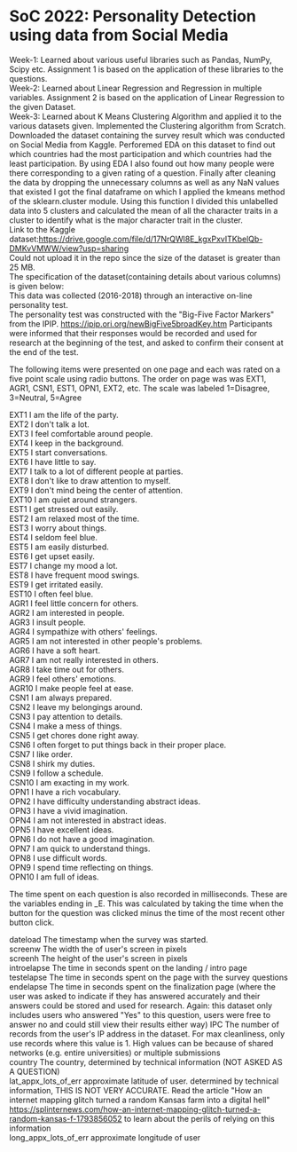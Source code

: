 # SoC 2022: Personality Detection using data from Social Media
Week-1: Learned about various useful libraries such as Pandas, NumPy, Scipy etc. Assignment 1 is based on the application of these libraries to the questions.<br/>
Week-2: Learned about Linear Regression and Regression in multiple variables. Assignment 2 is based on the application of Linear Regression to the given Dataset.<br/>
Week-3: Learned about K Means Clustering Algorithm and applied it to the various datasets given. Implemented the Clustering algorithm from Scratch.<br/>
Downloaded the dataset containing the survey result which was conducted on Social Media from Kaggle. Perforemed EDA on this dataset to find out which countries had the most participation and which countries had the least participation. By using EDA I also found out how many people were there corresponding to a given rating of a question. Finally after cleaning the data by dropping the unnecessary columns as well as any NaN values that existed I got the final dataframe on which I applied the kmeans method of the sklearn.cluster module. Using this function I divided this unlabelled data into 5 clusters and calculated the mean of all the character traits in a cluster to identify what is the major character trait in the cluster.<br/>
Link to the Kaggle dataset:https://drive.google.com/file/d/17NrQWl8E_kgxPxvITKbelQb-DMKvVMWW/view?usp=sharing<br/>
Could not upload it in the repo since the size of the dataset is greater than 25 MB. <br/>
The specification of the dataset(containing details about various columns) is given below:<br/>
This data was collected (2016-2018) through an interactive on-line personality test.<br/>
The personality test was constructed with the "Big-Five Factor Markers" from the IPIP. https://ipip.ori.org/newBigFive5broadKey.htm
Participants were informed that their responses would be recorded and used for research at the beginning of the test, and asked to confirm their consent at the end of the test.

The following items were presented on one page and each was rated on a five point scale using radio buttons. The order on page was was EXT1, AGR1, CSN1, EST1, OPN1, EXT2, etc.
The scale was labeled 1=Disagree, 3=Neutral, 5=Agree<br/>

EXT1	I am the life of the party.<br/>
EXT2	I don't talk a lot.<br/>
EXT3	I feel comfortable around people.<br/>
EXT4	I keep in the background.<br/>
EXT5	I start conversations.<br/>
EXT6	I have little to say.<br/>
EXT7	I talk to a lot of different people at parties.<br/>
EXT8	I don't like to draw attention to myself.<br/>
EXT9	I don't mind being the center of attention.<br/>
EXT10	I am quiet around strangers.<br/>
EST1	I get stressed out easily.<br/>
EST2	I am relaxed most of the time.<br/>
EST3	I worry about things.<br/>
EST4	I seldom feel blue.<br/>
EST5	I am easily disturbed.<br/>
EST6	I get upset easily.<br/>
EST7	I change my mood a lot.<br/>
EST8	I have frequent mood swings.<br/>
EST9	I get irritated easily.<br/>
EST10	I often feel blue.<br/>
AGR1	I feel little concern for others.<br/>
AGR2	I am interested in people.<br/>
AGR3	I insult people.<br/>
AGR4	I sympathize with others' feelings.<br/>
AGR5	I am not interested in other people's problems.<br/>
AGR6	I have a soft heart.<br/>
AGR7	I am not really interested in others.<br/>
AGR8	I take time out for others.<br/>
AGR9	I feel others' emotions.<br/>
AGR10	I make people feel at ease.<br/>
CSN1	I am always prepared.<br/>
CSN2	I leave my belongings around.<br/>
CSN3	I pay attention to details.<br/>
CSN4	I make a mess of things.<br/>
CSN5	I get chores done right away.<br/>
CSN6	I often forget to put things back in their proper place.<br/>
CSN7	I like order.<br/>
CSN8	I shirk my duties.<br/>
CSN9	I follow a schedule.<br/>
CSN10	I am exacting in my work.<br/>
OPN1	I have a rich vocabulary.<br/>
OPN2	I have difficulty understanding abstract ideas.<br/>
OPN3	I have a vivid imagination.<br/>
OPN4	I am not interested in abstract ideas.<br/>
OPN5	I have excellent ideas.<br/>
OPN6	I do not have a good imagination.<br/>
OPN7	I am quick to understand things.<br/>
OPN8	I use difficult words.<br/>
OPN9	I spend time reflecting on things.<br/>
OPN10	I am full of ideas.<br/>

The time spent on each question is also recorded in milliseconds. These are the variables ending in _E. This was calculated by taking the time when the button for the question was clicked minus the time of the most recent other button click.

dateload    The timestamp when the survey was started.<br/>
screenw     The width the of user's screen in pixels<br/>
screenh     The height of the user's screen in pixels<br/>
introelapse The time in seconds spent on the landing / intro page<br/>
testelapse  The time in seconds spent on the page with the survey questions<br/>
endelapse   The time in seconds spent on the finalization page (where the user was asked to indicate if they has answered accurately and their answers could be stored and used for research. Again: this dataset only includes users who answered "Yes" to this question, users were free to answer no and could still view their results either way)
IPC         The number of records from the user's IP address in the dataset. For max cleanliness, only use records where this value is 1. High values can be because of shared networks (e.g. entire universities) or multiple submissions<br/>
country     The country, determined by technical information (NOT ASKED AS A QUESTION)<br/>
lat_appx_lots_of_err    approximate latitude of user. determined by technical information, THIS IS NOT VERY ACCURATE. Read the article "How an internet mapping glitch turned a random Kansas farm into a digital hell" https://splinternews.com/how-an-internet-mapping-glitch-turned-a-random-kansas-f-1793856052 to learn about the perils of relying on this information<br/>
long_appx_lots_of_err   approximate longitude of user

